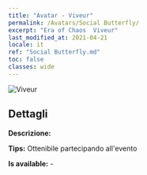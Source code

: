 ```yaml
---
title: "Avatar - Viveur"
permalink: /Avatars/Social Butterfly/
excerpt: "Era of Chaos  Viveur"
last_modified_at: 2021-04-21
locale: it
ref: "Social Butterfly.md"
toc: false
classes: wide
---
```

 ![Viveur](/images/a/avatarFrame_31.png)

## Dettagli

 **Descrizione:**  

 **Tips:** Ottenibile partecipando all'evento 

 **Is available:**  - 

